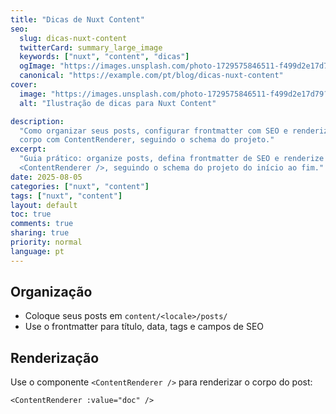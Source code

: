 ```yaml
---
title: "Dicas de Nuxt Content"
seo:
  slug: dicas-nuxt-content
  twitterCard: summary_large_image
  keywords: ["nuxt", "content", "dicas"]
  ogImage: "https://images.unsplash.com/photo-1729575846511-f499d2e17d79?fm=jpg&q=60&w=3000&ixlib=rb-4.1.0&ixid=M3wxMjA3fDB8MHxzZWFyY2h8Mnx8YmFzaWMlMjBiYWNrZ3JvdW5kfGVufDB8fDB8fHww"
  canonical: "https://example.com/pt/blog/dicas-nuxt-content"
cover:
  image: "https://images.unsplash.com/photo-1729575846511-f499d2e17d79?fm=jpg&q=60&w=3000&ixlib=rb-4.1.0&ixid=M3wxMjA3fDB8MHxzZWFyY2h8Mnx8YmFzaWMlMjBiYWNrZ3JvdW5kfGVufDB8fDB8fHww"
  alt: "Ilustração de dicas para Nuxt Content"

description:
  "Como organizar seus posts, configurar frontmatter com SEO e renderizar o
  corpo com ContentRenderer, seguindo o schema do projeto."
excerpt:
  "Guia prático: organize posts, defina frontmatter de SEO e renderize com
  <ContentRenderer />, seguindo o schema do projeto do início ao fim."
date: 2025-08-05
categories: ["nuxt", "content"]
tags: ["nuxt", "content"]
layout: default
toc: true
comments: true
sharing: true
priority: normal
language: pt
---
```


## Organização

- Coloque seus posts em `content/<locale>/posts/`
- Use o frontmatter para título, data, tags e campos de SEO

## Renderização

Use o componente `<ContentRenderer />` para renderizar o corpo do post:

```vue
<ContentRenderer :value="doc" />
```

